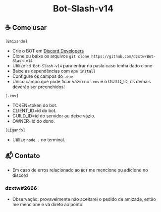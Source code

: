 <h1 align="center">Bot-Slash-v14</h1>

## ☕ Como usar

```sh
[Baixando]
```
  - Crie o BOT em [Discord Developers](https://discord.com/developers/)
  - Clone ou baixe os arquivos `git clone https://github.com/dzxtw/Bot-Slash-v14` 
  - Utilize `cd Bot-Slash-v14` para entrar na pasta caso tenha dado clone
  - Baixe as dependências com `npm install`
  - Configure os campos do `.env`
  - Único campo que pode ficar vázio no `.env` é o GUILD_ID, os demais deverão ser preenchidos!
```sh
[.env]
```
  - TOKEN=token do bot.
  - CLIENT_ID=id do bot.
  - GUILD_ID=id do servidor ou deixe vázio.
  - OWNER=id do dono.
```sh
[Ligando]
```
  - Utilize `node .` no terminal.


## 📬 Contato
 - Em caso de erros relacionado ao `BOT` me mencione ou adicione no discord
### dzxtw#2666
 - Observação: provavelmente não aceitarei o pedido de amizade, então me mencione e vá direto ao ponto!
